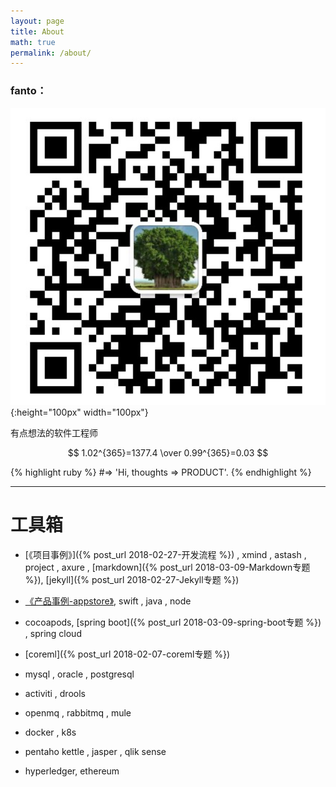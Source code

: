 ```yaml
---
layout: page
title: About
math: true 
permalink: /about/
---
```


### fanto：
![微信](/assets/images/wx_icon.png){:height="100px" width="100px"}

有点想法的软件工程师

$$  1.02^{365}=1377.4 \over 0.99^{365}=0.03 $$

{% highlight ruby %}
#=> 'Hi, thoughts => PRODUCT'.
{% endhighlight %}

***

# 工具箱

- [《项目事例》]({% post_url 2018-02-27-开发流程 %}) , xmind , astash , project , axure , [markdown]({% post_url 2018-03-09-Markdown专题 %}), [jekyll]({% post_url 2018-02-27-Jekyll专题 %})


- [《产品事例-appstore》](https://itunes.apple.com/cn/app/%E5%AE%B6%E7%A7%98%E4%B9%A6/id1352891324?mt=8 ), swift , java , node

- cocoapods, [spring boot]({% post_url 2018-03-09-spring-boot专题 %}) , spring cloud

- [coreml]({% post_url 2018-02-07-coreml专题 %})

- mysql , oracle , postgresql

- activiti , drools

- openmq , rabbitmq , mule

- docker , k8s

- pentaho kettle , jasper , qlik sense

- hyperledger, ethereum
